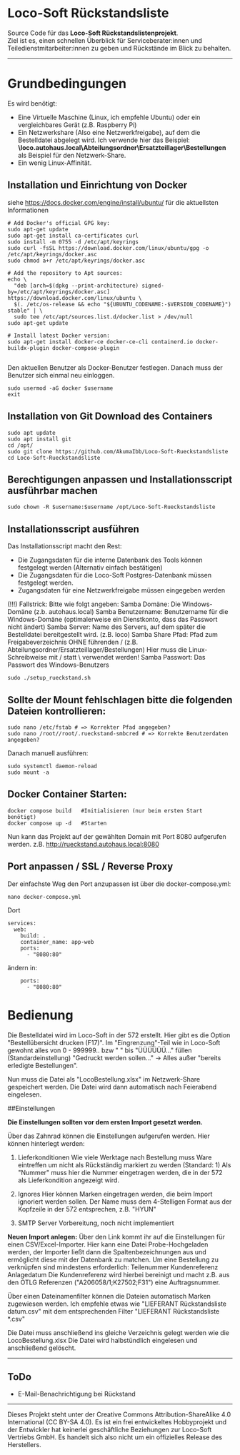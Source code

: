 # Loco-Soft Rückstandsliste

Source Code für das **Loco-Soft Rückstandslistenprojekt**.  
Ziel ist es, einen schnellen Überblick für Serviceberater:innen und Teiledienstmitarbeiter:innen zu geben und Rückstände im Blick zu behalten.

---
# Grundbedingungen
Es wird benötigt: 
- Eine Virtuelle Maschine (Linux, ich empfehle Ubuntu) oder ein vergleichbares Gerät (z.B. Raspberry Pi)
- Ein Netzwerkshare (Also eine Netzwerkfreigabe), auf dem die Bestelldatei abgelegt wird.
	Ich verwende hier das Beispiel: **\\loco.autohaus.local\Abteilungsordner\Ersatzteillager\Bestellungen**  als Beispiel für den Netzwerk-Share.
- Ein wenig Linux-Affinität.

## Installation und Einrichtung von Docker
siehe https://docs.docker.com/engine/install/ubuntu/ für die aktuellsten Informationen

```shell
# Add Docker's official GPG key:
sudo apt-get update
sudo apt-get install ca-certificates curl
sudo install -m 0755 -d /etc/apt/keyrings
sudo curl -fsSL https://download.docker.com/linux/ubuntu/gpg -o /etc/apt/keyrings/docker.asc
sudo chmod a+r /etc/apt/keyrings/docker.asc

# Add the repository to Apt sources:
echo \
  "deb [arch=$(dpkg --print-architecture) signed-by=/etc/apt/keyrings/docker.asc] https://download.docker.com/linux/ubuntu \
  $(. /etc/os-release && echo "${UBUNTU_CODENAME:-$VERSION_CODENAME}") stable" | \
  sudo tee /etc/apt/sources.list.d/docker.list > /dev/null
sudo apt-get update

# Install latest Docker version:
sudo apt-get install docker-ce docker-ce-cli containerd.io docker-buildx-plugin docker-compose-plugin
 
```

Den aktuellen Benutzer als Docker-Benutzer festlegen.
Danach muss der Benutzer sich einmal neu einloggen.
```shell
sudo usermod -aG docker $username
exit
```

## Installation von Git Download des Containers
```shell
sudo apt update
sudo apt install git
cd /opt/
sudo git clone https://github.com/AkumaIbb/Loco-Soft-Rueckstandsliste
cd Loco-Soft-Rueckstandsliste
```

## Berechtigungen anpassen und Installationsscript ausführbar machen
```shell
sudo chown -R $username:$username /opt/Loco-Soft-Rueckstandsliste
```

## Installationsscript ausführen
Das Installationsscript macht den Rest:
- Die Zugangsdaten für die interne Datenbank des Tools können festgelegt werden (Alternativ einfach bestätigen)
- Die Zugangsdaten für die Loco-Soft Postgres-Datenbank müssen festgelegt werden.
- Zugangsdaten für eine Netzwerkfreigabe müssen eingegeben werden

(!!!) Fallstrick: Bitte wie folgt angeben:
Samba Domäne: Die Windows-Domäne (z.b. autohaus.local)
Samba Benutzername: Benutzername für die Windows-Domäne (optimalerweise ein Dienstkonto, dass das Passwort nicht ändert)
Samba Server: Name des Servers, auf dem später die Bestelldatei bereitgestellt wird. (z.B. loco)
Samba Share Pfad: Pfad zum Freigabeverzeichnis OHNE führenden / (z.B. Abteilungsordner/Ersatzteillager/Bestellungen)
				  Hier muss die Linux-Schreibweise mit / statt \ verwendet werden!
Samba Passwort: Das Passwort des Windows-Benutzers
```shell
sudo ./setup_rueckstand.sh
```

## Sollte der Mount fehlschlagen bitte die folgenden Dateien kontrollieren:
```shell
sudo nano /etc/fstab # => Korrekter Pfad angegeben?
sudo nano /root//root/.rueckstand-smbcred # => Korrekte Benutzerdaten angegeben?
```

Danach manuell ausführen:
```shell
sudo systemctl daemon-reload
sudo mount -a
```

## Docker Container Starten:
```shell
docker compose build   #Initialisieren (nur beim ersten Start benötigt)
docker compose up -d   #Starten
```

Nun kann das Projekt auf der gewählten Domain mit Port 8080 aufgerufen werden.
z.B. http://rueckstand.autohaus.local:8080

## Port anpassen / SSL / Reverse Proxy

Der einfachste Weg den Port anzupassen ist über die docker-compose.yml:
```shell
nano docker-compose.yml
```

Dort 
```shell
services:
  web:
    build: .
    container_name: app-web
    ports:
      - "8080:80"
``` 
ändern in:
```shell
    ports:
      - "8080:80"
``` 

# Bedienung
Die Bestelldatei wird im Loco-Soft in der 572 erstellt.
Hier gibt es die Option "Bestellübersicht drucken (F17)".
Im "Eingrenzung"-Teil wie in Loco-Soft gewohnt alles von 0 - 999999.. bzw " " bis "ÜÜÜÜÜÜ..." füllen (Standardeinstellung)
"Gedruckt werden sollen..." -> Alles außer "bereits erledigte Bestellungen".

Nun muss die Datei als "LocoBestellung.xlsx" im Netzwerk-Share gespeichert werden.
Die Datei wird dann automatisch nach Feierabend eingelesen.

##Einstellungen

**Die Einstellungen sollten vor dem ersten Import gesetzt werden.**

Über das Zahnrad können die Einstellungen aufgerufen werden.
Hier können hinterlegt werden:
1) Lieferkonditionen
Wie viele Werktage nach Bestellung muss Ware eintreffen um nicht als Rückständig markiert zu werden (Standard: 1)
Als "Nummer" muss hier die Nummer eingetragen werden, die in der 572 als Lieferkondition angezeigt wird.

2) Ignores
Hier können Marken eingetragen werden, die beim Import ignoriert werden sollen. 
Der Name muss dem 4-Stelligen Format aus der Kopfzeile in der 572 entsprechen, z.B. "HYUN"

3) SMTP Server
Vorbereitung, noch nicht implementiert

**Neuen Import anlegen:**
Über den Link kommt ihr auf die Einstellungen für einen CSV/Excel-Importer.
Hier kann eine Datei Probe-Hochgeladen werden, der Importer ließt dann die Spaltenbezeichnungen aus und ermöglicht diese mit der Datenbank zu matchen.
Um eine Bestellung zu verknüpfen sind mindestens erforderlich:
Teilenummer 
Kundenreferenz
Anlagedatum
Die Kundenreferenz wird hierbei bereinigt und macht z.B. aus den OTLG Referenzen ("A206058/1;K27502;F31") eine Auftragsnummer.

Über einen Dateinamenfilter können die Dateien automatisch Marken zugewiesen werden.
Ich empfehle etwas wie "LIEFERANT Rückstandsliste datum.csv" mit dem entsprechenden Filter "LIEFERANT Rückstandsliste *.csv"

Die Datei muss anschließend ins gleiche Verzeichnis gelegt werden wie die LocoBestellung.xlsx
Die Datei wird halbstündlich eingelesen und anschließend gelöscht.

---

## ToDo
- E-Mail-Benachrichtigung bei Rückstand


---
Dieses Projekt steht unter der Creative Commons Attribution-ShareAlike 4.0 International (CC BY-SA 4.0).
Es ist ein frei entwickeltes Hobbyprojekt und der Entwickler hat keinerlei geschäftliche Beziehungen zur Loco-Soft Vertriebs GmbH.
Es handelt sich also nicht um ein offizielles Release des Herstellers.
